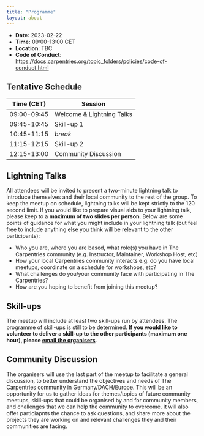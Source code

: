 ```yaml
---
title: "Programme"
layout: about
---
```


- **Date:** 2023-02-22
- **Time:** 09:00-13:00 CET
- **Location**: TBC
- **Code of Conduct**: <https://docs.carpentries.org/topic_folders/policies/code-of-conduct.html>

## Tentative Schedule

| Time (CET) | Session |
|------------|---------|
| 09:00-09:45 | Welcome & Lightning Talks |
| 09:45-10:45 | Skill-up 1 |
| 10:45-11:15 | _break_ |
| 11:15-12:15 | Skill-up 2 |
| 12:15-13:00 | Community Discussion |


## Lightning Talks
All attendees will be invited to present a two-minute lightning talk to introduce themselves and their local community to the rest of the group.
To keep the meetup on schedule, lightning talks will be kept strictly to the 120 second limit. If you would like to prepare visual aids to your lightning talk, please keep to a **maximum of two slides per person**.
Below are some points of guidance for what you might include in your lightning talk (but feel free to include anything else you think will be relevant to the other participants):

- Who you are, where you are based, what role(s) you have in The Carpentries community (e.g. Instructor, Maintainer, Workshop Host, etc)
- How your local Carpentries community interacts e.g. do you have local meetups, coordinate on a schedule for workshops, etc?
- What challenges do you/your community face with participating in The Carpentries?
- How are you hoping to benefit from joining this meetup?


## Skill-ups
The meetup will include at least two skill-ups run by attendees. The programme of skill-ups is still to be determined. **If you  would like to volunteer to deliver a skill-up to the other participants (maximum one hour), please [email the organisers](mailto:tobyhodges@carpentries.org)**.


## Community Discussion
The organisers will use the last part of the meetup to facilitate a general discussion,
to better understand the objectives and needs of The Carpentries community in Germany/DACH/Europe.
This will be an opportunity for us to gather ideas for themes/topics of future community meetups,
skill-ups that could be organised by and for community members,
and challenges that we can help the community to overcome.
It will also offer particiapnts the chance to ask questions,
and share more about the projects they are working on and relevant challenges they and their communities are facing.
